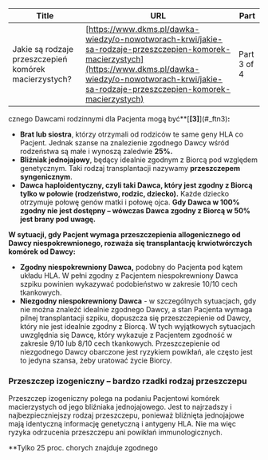 | **Title**       | **URL**           | **Part**              |
|-----------------|-------------------|-----------------------|
| Jakie są rodzaje przeszczepień komórek macierzystych?         | [https://www.dkms.pl/dawka-wiedzy/o-nowotworach-krwi/jakie-sa-rodzaje-przeszczepien-komorek-macierzystych](https://www.dkms.pl/dawka-wiedzy/o-nowotworach-krwi/jakie-sa-rodzaje-przeszczepien-komorek-macierzystych)    | Part 3 of 4          |

cznego Dawcami rodzinnymi dla Pacjenta mogą być**[**\[3]**](#_ftn3)**:**


* **Brat lub siostra**, którzy otrzymali od rodziców te same geny HLA co Pacjent. Jednak szanse na znalezienie zgodnego Dawcy wśród rodzeństwa są małe i wynoszą zaledwie **25%.**
* **Bliźniak jednojajowy**, będący idealnie zgodnym z Biorcą pod względem genetycznym. Taki rodzaj transplantacji nazywamy **przeszczepem syngenicznym**.
* **Dawca haploidentyczny, czyli taki Dawca, który jest zgodny z Biorcą tylko w połowie (rodzeństwo, rodzic, dziecko).** Każde dziecko otrzymuje połowę genów matki i połowę ojca. **Gdy Dawca w 100% zgodny nie jest dostępny – wówczas Dawca zgodny z Biorcą w 50% jest brany pod uwagę.**


**W sytuacji, gdy Pacjent wymaga przeszczepienia allogenicznego od Dawcy niespokrewnionego, rozważa się transplantację krwiotwórczych komórek od Dawcy:**


* **Zgodny niespokrewniony Dawca,** podobny do Pacjenta pod kątem układu HLA. W pełni zgodny z Pacjentem niespokrewniony Dawca szpiku powinien wykazywać podobieństwo w zakresie 10/10 cech tkankowych.
* **Niezgodny niespokrewniony Dawca** \- w szczególnych sytuacjach, gdy nie można znaleźć idealnie zgodnego Dawcy, a stan Pacjenta wymaga pilnej transplantacji szpiku, dopuszcza się przeszczepienie od Dawcy, który nie jest idealnie zgodny z Biorcą. W tych wyjątkowych sytuacjach uwzględnia się Dawcę, który wykazuje z Pacjentem zgodność w zakresie 9/10 lub 8/10 cech tkankowych. Przeszczepienie od niezgodnego Dawcy obarczone jest ryzykiem powikłań, ale często jest to jedyna szansa, żeby uratować życie Biorcy.



### Przeszczep izogeniczny – bardzo rzadki rodzaj przeszczepu


Przeszczep izogeniczny polega na podaniu Pacjentowi komórek macierzystych od jego bliźniaka jednojajowego. Jest to najrzadszy i najbezpieczniejszy rodzaj przeszczepu, ponieważ bliźnięta jednojajowe mają identyczną informację genetyczną i antygeny HLA. Nie ma więc ryzyka odrzucenia przeszczepu ani powikłań immunologicznych.


**Tylko 25 proc. chorych znajduje zgodnego 